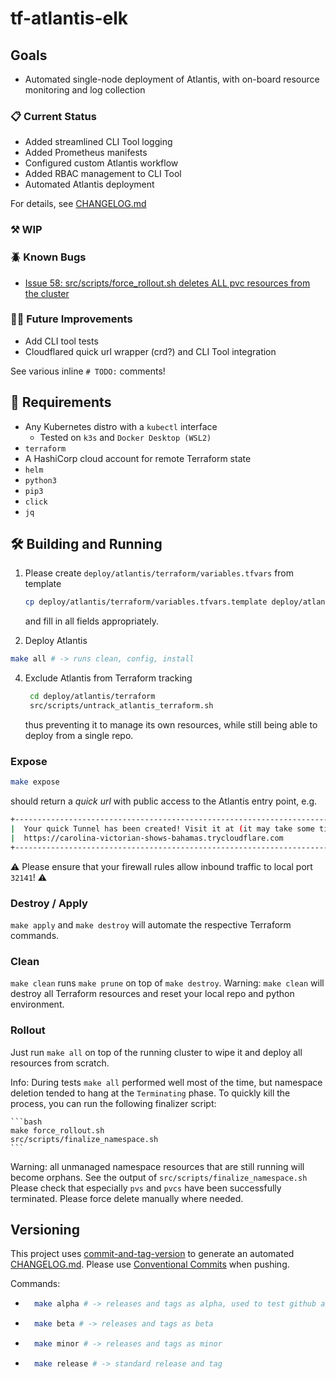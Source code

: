 # tf-atlantis-elk

## Goals

* Automated single-node deployment of Atlantis, with on-board resource monitoring and log collection

### 📋 Current Status

* Added streamlined CLI Tool logging
* Added Prometheus manifests
* Configured custom Atlantis workflow
* Added RBAC management to CLI Tool
* Automated Atlantis deployment

For details, see [CHANGELOG.md](CHANGELOG.md)

### ⚒️ WIP

### 🪲 Known Bugs

* [Issue 58: src/scripts/force_rollout.sh deletes ALL pvc resources from the cluster](https://github.com/blackopslab/tf-atlantis-elk/issues/58)

### 🧑‍🏭 Future Improvements

* Add CLI tool tests
* Cloudflared quick url wrapper (crd?) and CLI Tool integration

See various inline `# TODO:` comments!

## 🫡 Requirements

* Any Kubernetes distro with a `kubectl` interface
    * Tested on `k3s` and `Docker Desktop (WSL2)`
* `terraform`
* A HashiCorp cloud account for remote Terraform state
* `helm`
* `python3`
* `pip3`
* `click`
* `jq`

## 🛠️ Building and Running

1. Please create `deploy/atlantis/terraform/variables.tfvars` from template
    ```bash
    cp deploy/atlantis/terraform/variables.tfvars.template deploy/atlantis/terraform/variables.tfvars
    ```
    and fill in all fields appropriately.

2. Deploy Atlantis

```bash
make all # -> runs clean, config, install
```

4. Exclude Atlantis from Terraform tracking
   ```bash
    cd deploy/atlantis/terraform
    src/scripts/untrack_atlantis_terraform.sh
   ```
   thus preventing it to manage its own resources, while still being able to deploy from a single repo.


### Expose

```bash
make expose
```
should return a *quick url* with public access to the Atlantis entry point, e.g.
```bash
+--------------------------------------------------------------------------------------------+
|  Your quick Tunnel has been created! Visit it at (it may take some time to be reachable):  |
|  https://carolina-victorian-shows-bahamas.trycloudflare.com                                |
+--------------------------------------------------------------------------------------------+
```

⚠️ Please ensure that your firewall rules allow inbound traffic to local port `32141`! ⚠️

### Destroy / Apply

`make apply` and `make destroy` will automate the respective Terraform commands.

### Clean

`make clean` runs `make prune` on top of `make destroy`.
Warning: `make clean` will destroy all Terraform resources and reset your local repo and python environment.

### Rollout

Just run `make all` on top of the running cluster to wipe it and deploy all resources from scratch.

Info: During tests `make all` performed well most of the time, but namespace deletion tended to hang at the `Terminating` phase.
To quickly kill the process, you can run the following finalizer script:

    ```bash
    make force_rollout.sh
    src/scripts/finalize_namespace.sh
    ```
   Warning: all unmanaged namespace resources that are still running will become orphans. See the output of `src/scripts/finalize_namespace.sh`
   Please check that especially `pvs` and `pvcs` have been successfully terminated. Please force delete manually where needed.


## Versioning

This project uses [commit-and-tag-version](https://github.com/absolute-version/commit-and-tag-version) to generate an automated [CHANGELOG.md](CHANGELOG.md).
Please use [Conventional Commits](https://www.conventionalcommits.org/en/v1.0.0/#summary) when pushing.

Commands:

* ```bash
    make alpha # -> releases and tags as alpha, used to test github actions
    ```


* ```bash
    make beta # -> releases and tags as beta
    ```

* ```bash
    make minor # -> releases and tags as minor
    ```

* ```bash
    make release # -> standard release and tag
    ```
